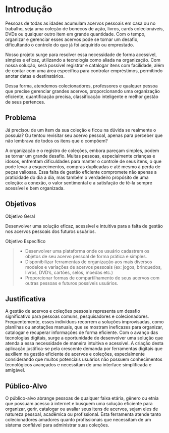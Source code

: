 # Introdução

Pessoas de todas as idades acumulam acervos pessoais em casa ou no trabalho, seja uma coleção de bonecos de ação, livros, cards colecionáveis, DVDs ou qualquer outro item em grande quantidade. Com o tempo, organizar e gerenciar esses acervos pode se tornar um desafio, dificultando o controle do que já foi adquirido ou emprestado.

Nosso projeto surge para resolver essa necessidade de forma acessível, simples e eficaz, utilizando a tecnologia como aliada na organização. Com nossa solução, será possível registrar e catalogar itens com facilidade, além de contar com uma área específica para controlar empréstimos, permitindo anotar datas e destinatários.

Dessa forma, atendemos colecionadores, professores e qualquer pessoa que precise gerenciar grandes acervos, proporcionando uma organização eficiente, quantificação precisa, classificação inteligente e melhor gestão de seus pertences. 

## Problema
Já precisou de um item da sua coleção e ficou na dúvida se realmente o possuía? Ou tentou revisitar seu acervo pessoal, apenas para perceber que não lembrava de todos os itens que o compõem?

A organização e o registro de coleções, embora pareçam simples, podem se tornar um grande desafio. Muitas pessoas, especialmente crianças e idosos, enfrentam dificuldades para manter o controle de seus itens, o que pode levar a esquecimentos, compras duplicadas e até mesmo à perda de peças valiosas. Essa falta de gestão eficiente compromete não apenas a praticidade do dia a dia, mas também o verdadeiro propósito de uma coleção: a conexão, o valor sentimental e a satisfação de tê-la sempre acessível e bem organizada.


## Objetivos

 Objetivo Geral 
 
Desenvolver uma solução eficaz, acessível e intuitiva para a falta de gestão nos acervos pessoais dos futuros usuários.

Objetivo Específico

> - Desenvolver uma plataforma onde os usuário cadastrem os objetos de seu acervo pessoal de forma prática e simples.
> - Disponibilizar ferramentas de organização aos mais diversos modelos e variações de acervos pessoais (ex: jogos, brinquedos, livros, DVD’s, cartões, selos, moedas etc.)
> - Proporcionar formas de compartilhamento de seus acervos com outras pessoas e futuros possíveis usuários.


## Justificativa

A gestão de acervos e coleções pessoais representa um desafio significativo para pessoas comuns, pesquisadores e colecionadores. Frequentemente, esses indivíduos recorrem a soluções improvisadas, como planilhas ou anotações manuais, que se mostram ineficazes para organizar, catalogar e recuperar informações de forma eficiente. Com o avanço das tecnologias digitais, surge a oportunidade de desenvolver uma solução que atenda a essa necessidade de maneira intuitiva e acessível. A criação desta aplicação justifica-se pela crescente demanda por ferramentas digitais que auxiliem na gestão eficiente de acervos e coleções, especialmente considerando que muitos potenciais usuários não possuem conhecimentos tecnológicos avançados e necessitam de uma interface simplificada e amigável.


## Público-Alvo

O público-alvo abrange pessoas de qualquer faixa etária, gênero ou etnia que possuam acesso à internet e busquem uma solução eficiente para organizar, gerir, catalogar ou avaliar seus itens de acervos, sejam eles de natureza pessoal, acadêmica ou profissional. Esta ferramenta atende tanto colecionadores amadores quanto profissionais que necessitam de um sistema confiável para administrar suas coleções.
